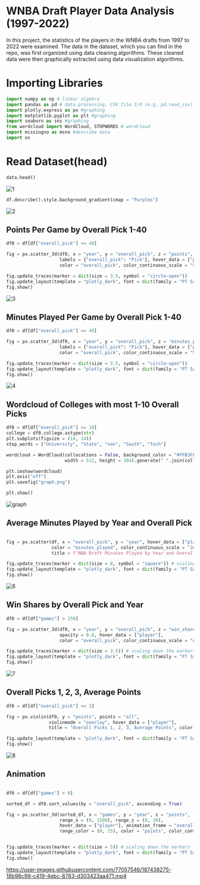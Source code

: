 # WNBA Draft Player Data Analysis (1997-2022)

In this project, the statistics of the players in the WNBA drafts from 1997 to 2022 were examined. The data in the dataset, which you can find in the repo, was first organized using data cleaning algorithms. These cleaned data were then graphically extracted using data visualization algorithms.


# Importing Libraries
```Python
import numpy as np # linear algebra
import pandas as pd # data processing, CSV file I/O (e.g. pd.read_csv)
import plotly.express as px #graphing
import matplotlib.pyplot as plt #graphing
import seaborn as sns #graphing
from wordcloud import WordCloud, STOPWORDS # wordcloud
import missingno as msno #describe data
import os
```

# Read Dataset(head)

```Python
data.head()
```

![1](https://user-images.githubusercontent.com/77057546/187431570-fd4f9f70-89dd-4878-846d-205540101cef.png)

```Python
df.describe().style.background_gradient(cmap = "Purples")
```
![2](https://user-images.githubusercontent.com/77057546/187431864-04048ea7-a122-4d62-a455-4b60289fcf86.png)

## Points Per Game by Overall Pick 1-40

```Python
df0 = df[df["overall_pick"] <= 40]

fig = px.scatter_3d(df0, x = "year", y = "overall_pick", z = "points",
                    labels = {"overall_pick": "Pick"}, hover_data = ["player"],
                    color = "overall_pick", color_continuous_scale = "Sunset")

fig.update_traces(marker = dict(size = 3.5, symbol = "circle-open"))
fig.update_layout(template = "plotly_dark", font = dict(family = "PT Sans", size = 12, color = "#FFB3FF"))
fig.show()
```

![3](https://user-images.githubusercontent.com/77057546/187432302-fc0c8c97-8a5c-4dee-b906-17c76a472a61.png)

## Minutes Played Per Game by Overall Pick 1-40

```Python
df0 = df[df["overall_pick"] <= 40]

fig = px.scatter_3d(df0, x = "year", y = "overall_pick", z = "minutes_played",
                    labels = {"overall_pick": "Pick"}, hover_data = ["player"],
                    color = "overall_pick", color_continuous_scale = "Spectral")

fig.update_traces(marker = dict(size = 3.5, symbol = "circle-open"))
fig.update_layout(template = "plotly_dark", font = dict(family = "PT Sans", size = 12, color = "#FFB3FF"))
fig.show()
```

![4](https://user-images.githubusercontent.com/77057546/187432926-87c0d9b4-d026-4b63-b30e-af42c497c001.png)

## Wordcloud of Colleges with most 1-10 Overall Picks

```Python
df0 = df[df["overall_pick"] <= 10]
college = df0.college.astype(str)
plt.subplots(figsize = (14, 14))
stop_words = ["University", "State", "nan", "South", "Tech"]

wordcloud = WordCloud(collocations = False, background_color = "#FFB3FF", stopwords = stop_words,
                      width = 512, height = 384).generate(" ".join(college))

plt.imshow(wordcloud)
plt.axis("off")
plt.savefig("graph.png")

plt.show()
```

![graph](https://user-images.githubusercontent.com/77057546/187433735-d6150982-b76e-40cd-a9fa-7da43aa3c702.png)

## Average Minutes Played by Year and Overall Pick

```Python

fig = px.scatter(df, x = "overall_pick", y = "year", hover_data = ["player", "team"],
                 color = "minutes_played", color_continuous_scale = "Jet",
                 title = f"NBA Draft Minutes Played by Year and Overall Pick")

fig.update_traces(marker = dict(size = 8, symbol = "square")) # scaling the markers
fig.update_layout(template = "plotly_dark", font = dict(family = "PT Sans", size = 20))
fig.show()
```

![6](https://user-images.githubusercontent.com/77057546/187434169-eb20a56e-0701-4830-9544-1842594d1aca.png)

## Win Shares by Overall Pick and Year

```Python
df0 = df[df["games"] > 250]

fig = px.scatter_3d(df0, x = "year", y = "overall_pick", z = "win_shares", 
                    opacity = 0.8, hover_data = ["player"],
                    color = "overall_pick", color_continuous_scale = "Agsunset_r")

fig.update_traces(marker = dict(size = 3.5)) # scaling down the markers
fig.update_layout(template = "plotly_dark", font = dict(family = "PT Sans", size = 12))
fig.show()
```

![7](https://user-images.githubusercontent.com/77057546/187434494-3f1c9746-c33f-4500-a037-376a3f4a8016.png)


## Overall Picks 1, 2, 3, Average Points

```Python
df0 = df[df["overall_pick"] <= 3]

fig = px.violin(df0, y = "points", points = "all", 
                violinmode = "overlay", hover_data = ["player"],
                title = "Overall Picks 1, 2, 3, Average Points", color = "overall_pick")

fig.update_layout(template = "plotly_dark", font = dict(family = "PT Sans", size = 20))
fig.show()
```

![8](https://user-images.githubusercontent.com/77057546/187437894-4b3b66cd-238d-4e88-a3b2-8269bd3443b5.png)

## Animation

```Python

df0 = df[df["games"] > 0]

sorted_df = df0.sort_values(by = "overall_pick", ascending = True)

fig = px.scatter_3d(sorted_df, x = "games", y = "year", z = "points",
                    range_x = (0, 1500), range_z = (0, 30),
                    hover_data = ["player"], animation_frame = "overall_pick", 
                    range_color = (0, 25), color = "points", color_continuous_scale = "jet")


fig.update_traces(marker = dict(size = 5)) # scaling down the markers
fig.update_layout(template = "plotly_dark", font = dict(family = "PT Sans", size = 12))
fig.show()
```

https://user-images.githubusercontent.com/77057546/187438275-18b98c99-c419-4ebc-8783-d303423aa471.mp4
